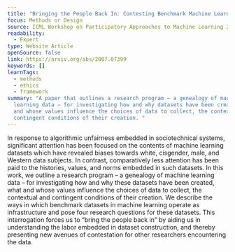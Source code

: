 ```yaml
---
title: "Bringing the People Back In: Contesting Benchmark Machine Learning Datasets"
focus: Methods or Design
source: ICML Workshop on Participatory Approaches to Machine Learning 2020
readability:
  - Expert
type: Website Article
openSource: false
link: https://arxiv.org/abs/2007.07399
keywords: []
learnTags:
  - methods
  - ethics
  - framework
summary: "A paper that outlines a research program — a genealogy of machine
  learning data — for investigating how and why datasets have been created, what
  and whose values influence the choices of data to collect, the contextual and
  contingent conditions of their creation. "
---
```

In response to algorithmic unfairness embedded in sociotechnical systems, significant attention has been focused on the contents of machine learning datasets which have revealed biases towards white, cisgender, male, and Western data subjects. In contrast, comparatively less attention has been paid to the histories, values, and norms embedded in such datasets. In this work, we outline a research program – a genealogy of machine learning data – for investigating how and why these datasets have been created, what and whose values influence the choices of data to collect, the contextual and contingent conditions of their creation. We describe the ways in which benchmark datasets in machine learning operate as infrastructure and pose four research questions for these datasets. This interrogation forces us to “bring the people back in” by aiding us in understanding the labor embedded in dataset construction, and thereby presenting new avenues of contestation for other researchers encountering the data.

